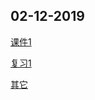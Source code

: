 ## 02-12-2019

[课件1](https://dan3011.github.io/regular/Lesson1_Alex.pdf)

[复习1](https://dan3011.github.io/regular/Review1.pdf)

[其它](https://dan3011.github.io/adults)

